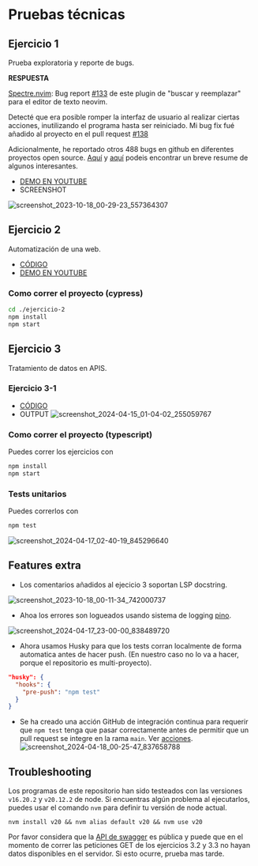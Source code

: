 # Pruebas técnicas

## Ejercicio 1
Prueba exploratoria y reporte de bugs.

**RESPUESTA**

[Spectre.nvim](https://github.com/nvim-pack/nvim-spectre): Bug report [#133](https://github.com/nvim-pack/nvim-spectre/issues/133) de este plugin de "buscar y reemplazar" para el editor de texto neovim. 

Detecté que era posible romper la interfaz de usuario al realizar ciertas acciones, inutilizando el programa hasta ser reiniciado. Mi bug fix fué añadido al proyecto en el pull request [#138](https://github.com/nvim-pack/nvim-spectre/pull/138)

Adicionalmente, he reportado otros 488 bugs en github en diferentes proyectos open source. [Aquí](https://github.com/Zeioth/zeioth-meta) y [aquí](https://github.com/Zeioth) podeis encontrar un breve resume de algunos interesantes.

* [DEMO EN YOUTUBE](https://www.youtube.com/watch?v=od9faf7FtOI)
* SCREENSHOT

![screenshot_2023-10-18_00-29-23_557364307](https://github.com/Zeioth/pruebas-tecnicas/assets/3357792/707530bb-f517-4667-a01d-b91b386fbec2)

## Ejercicio 2
Automatización de una web.

* [CÓDIGO](https://github.com/Zeioth/pruebas-tecnicas/blob/main/ejercicio-2/cypress/e2e/get-first-automation-date-from-wikipedia.spec.ts)
* [DEMO EN YOUTUBE](https://www.youtube.com/watch?v=TBSHSvQwmmI)

### Como correr el proyecto (cypress)

```sh
cd ./ejercicio-2
npm install
npm start
```

## Ejercicio 3
Tratamiento de datos en APIS.

### Ejercicio 3-1
* [CÓDIGO](https://github.com/Zeioth/pruebas-tecnicas/blob/main/ejercicio-3/src/index.ts)
* OUTPUT
![screenshot_2024-04-15_01-04-02_255059767](https://github.com/Zeioth/pruebas-tecnicas/assets/3357792/307d5af7-1aa0-45cf-ade6-bd21bb42b1a0)


### Como correr el proyecto  (typescript)
Puedes correr los ejercicios con

```sh
npm install
npm start
```

### Tests unitarios
Puedes correrlos con

```sh
npm test
```
![screenshot_2024-04-17_02-40-19_845296640](https://github.com/Zeioth/pruebas-tecnicas/assets/3357792/bb9ec063-7e54-4c30-ab2a-28bc8083f227)

## Features extra
* Los comentarios añadidos al ejecicio 3 soportan LSP docstring.

![screenshot_2023-10-18_00-11-34_742000737](https://github.com/Zeioth/pruebas-tecnicas/assets/3357792/07fe4dcf-bda1-4925-a3ea-58c55a228743)

* Ahoa los errores son logueados usando sistema de logging [pino](https://github.com/pinojs/pino).

![screenshot_2024-04-17_23-00-00_838489720](https://github.com/Zeioth/pruebas-tecnicas/assets/3357792/fdddc816-b43f-4e9c-9962-e962f91f6223)

* Ahora usamos Husky para que los tests corran localmente de forma automatica antes de hacer push. (En nuestro caso no lo va a hacer, porque el repositorio es multi-proyecto).
```json
"husky": {
  "hooks": {
    "pre-push": "npm test"
  }
}
```
* Se ha creado una acción GitHub de integración continua para requerir que `npm test` tenga que pasar correctamente antes de permitir que un pull request se integre en la rama `main`. Ver [acciones](https://github.com/Zeioth/pruebas-tecnicas/actions).
![screenshot_2024-04-18_00-25-47_837658788](https://github.com/Zeioth/pruebas-tecnicas/assets/3357792/637d48cf-3ca6-4069-842d-66725fceb55a)

## Troubleshooting
Los programas de este repositorio han sido testeados con las versiones `v16.20.2` y `v20.12.2` de node.
Si encuentras algún problema al ejecutarlos, puedes usar el comando `nvm` para
definir tu versión de node actual.

```
nvm install v20 && nvm alias default v20 && nvm use v20
```
Por favor considera que la [API de swagger](https://petstore.swagger.io/) es pública y puede que en el momento de correr las peticiones GET de los ejercicios 3.2 y 3.3 no hayan datos disponibles en el servidor. Si esto ocurre, prueba mas tarde.
